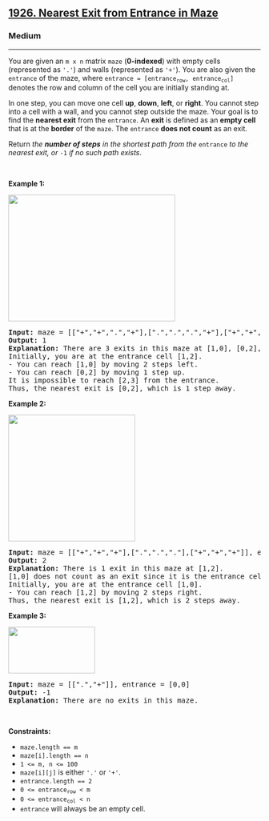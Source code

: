 <h2><a href="https://leetcode.com/problems/nearest-exit-from-entrance-in-maze/">1926. Nearest Exit from Entrance in Maze</a></h2><h3>Medium</h3><hr><div style="user-select: auto;"><p style="user-select: auto;">You are given an <code style="user-select: auto;">m x n</code> matrix <code style="user-select: auto;">maze</code> (<strong style="user-select: auto;">0-indexed</strong>) with empty cells (represented as <code style="user-select: auto;">'.'</code>) and walls (represented as <code style="user-select: auto;">'+'</code>). You are also given the <code style="user-select: auto;">entrance</code> of the maze, where <code style="user-select: auto;">entrance = [entrance<sub style="user-select: auto;">row</sub>, entrance<sub style="user-select: auto;">col</sub>]</code> denotes the row and column of the cell you are initially standing at.</p>

<p style="user-select: auto;">In one step, you can move one cell <strong style="user-select: auto;">up</strong>, <strong style="user-select: auto;">down</strong>, <strong style="user-select: auto;">left</strong>, or <strong style="user-select: auto;">right</strong>. You cannot step into a cell with a wall, and you cannot step outside the maze. Your goal is to find the <strong style="user-select: auto;">nearest exit</strong> from the <code style="user-select: auto;">entrance</code>. An <strong style="user-select: auto;">exit</strong> is defined as an <strong style="user-select: auto;">empty cell</strong> that is at the <strong style="user-select: auto;">border</strong> of the <code style="user-select: auto;">maze</code>. The <code style="user-select: auto;">entrance</code> <strong style="user-select: auto;">does not count</strong> as an exit.</p>

<p style="user-select: auto;">Return <em style="user-select: auto;">the <strong style="user-select: auto;">number of steps</strong> in the shortest path from the </em><code style="user-select: auto;">entrance</code><em style="user-select: auto;"> to the nearest exit, or </em><code style="user-select: auto;">-1</code><em style="user-select: auto;"> if no such path exists</em>.</p>

<p style="user-select: auto;">&nbsp;</p>
<p style="user-select: auto;"><strong style="user-select: auto;">Example 1:</strong></p>
<img alt="" src="https://assets.leetcode.com/uploads/2021/06/04/nearest1-grid.jpg" style="width: 333px; height: 253px; user-select: auto;">
<pre style="user-select: auto;"><strong style="user-select: auto;">Input:</strong> maze = [["+","+",".","+"],[".",".",".","+"],["+","+","+","."]], entrance = [1,2]
<strong style="user-select: auto;">Output:</strong> 1
<strong style="user-select: auto;">Explanation:</strong> There are 3 exits in this maze at [1,0], [0,2], and [2,3].
Initially, you are at the entrance cell [1,2].
- You can reach [1,0] by moving 2 steps left.
- You can reach [0,2] by moving 1 step up.
It is impossible to reach [2,3] from the entrance.
Thus, the nearest exit is [0,2], which is 1 step away.
</pre>

<p style="user-select: auto;"><strong style="user-select: auto;">Example 2:</strong></p>
<img alt="" src="https://assets.leetcode.com/uploads/2021/06/04/nearesr2-grid.jpg" style="width: 253px; height: 253px; user-select: auto;">
<pre style="user-select: auto;"><strong style="user-select: auto;">Input:</strong> maze = [["+","+","+"],[".",".","."],["+","+","+"]], entrance = [1,0]
<strong style="user-select: auto;">Output:</strong> 2
<strong style="user-select: auto;">Explanation:</strong> There is 1 exit in this maze at [1,2].
[1,0] does not count as an exit since it is the entrance cell.
Initially, you are at the entrance cell [1,0].
- You can reach [1,2] by moving 2 steps right.
Thus, the nearest exit is [1,2], which is 2 steps away.
</pre>

<p style="user-select: auto;"><strong style="user-select: auto;">Example 3:</strong></p>
<img alt="" src="https://assets.leetcode.com/uploads/2021/06/04/nearest3-grid.jpg" style="width: 173px; height: 93px; user-select: auto;">
<pre style="user-select: auto;"><strong style="user-select: auto;">Input:</strong> maze = [[".","+"]], entrance = [0,0]
<strong style="user-select: auto;">Output:</strong> -1
<strong style="user-select: auto;">Explanation:</strong> There are no exits in this maze.
</pre>

<p style="user-select: auto;">&nbsp;</p>
<p style="user-select: auto;"><strong style="user-select: auto;">Constraints:</strong></p>

<ul style="user-select: auto;">
	<li style="user-select: auto;"><code style="user-select: auto;">maze.length == m</code></li>
	<li style="user-select: auto;"><code style="user-select: auto;">maze[i].length == n</code></li>
	<li style="user-select: auto;"><code style="user-select: auto;">1 &lt;= m, n &lt;= 100</code></li>
	<li style="user-select: auto;"><code style="user-select: auto;">maze[i][j]</code> is either <code style="user-select: auto;">'.'</code> or <code style="user-select: auto;">'+'</code>.</li>
	<li style="user-select: auto;"><code style="user-select: auto;">entrance.length == 2</code></li>
	<li style="user-select: auto;"><code style="user-select: auto;">0 &lt;= entrance<sub style="user-select: auto;">row</sub> &lt; m</code></li>
	<li style="user-select: auto;"><code style="user-select: auto;">0 &lt;= entrance<sub style="user-select: auto;">col</sub> &lt; n</code></li>
	<li style="user-select: auto;"><code style="user-select: auto;">entrance</code> will always be an empty cell.</li>
</ul>
</div>